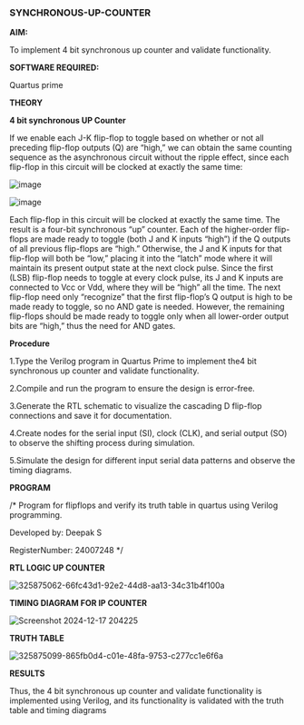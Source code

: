 ### SYNCHRONOUS-UP-COUNTER

**AIM:**

To implement 4 bit synchronous up counter and validate functionality.

**SOFTWARE REQUIRED:**

Quartus prime

**THEORY**

**4 bit synchronous UP Counter**

If we enable each J-K flip-flop to toggle based on whether or not all preceding flip-flop outputs (Q) are “high,” we can obtain the same counting sequence as the asynchronous circuit without the ripple effect, since each flip-flop in this circuit will be clocked at exactly the same time:

![image](https://github.com/naavaneetha/SYNCHRONOUS-UP-COUNTER/assets/154305477/d5db3fa0-e413-404c-b80e-b2f39d82e7e8)


![image](https://github.com/naavaneetha/SYNCHRONOUS-UP-COUNTER/assets/154305477/52cb61eb-d04b-442d-810c-31185a68410b)

Each flip-flop in this circuit will be clocked at exactly the same time.
The result is a four-bit synchronous “up” counter. Each of the higher-order flip-flops are made ready to toggle (both J and K inputs “high”) if the Q outputs of all previous flip-flops are “high.”
Otherwise, the J and K inputs for that flip-flop will both be “low,” placing it into the “latch” mode where it will maintain its present output state at the next clock pulse.
Since the first (LSB) flip-flop needs to toggle at every clock pulse, its J and K inputs are connected to Vcc or Vdd, where they will be “high” all the time.
The next flip-flop need only “recognize” that the first flip-flop’s Q output is high to be made ready to toggle, so no AND gate is needed.
However, the remaining flip-flops should be made ready to toggle only when all lower-order output bits are “high,” thus the need for AND gates.

**Procedure**

1.Type the Verilog program in Quartus Prime to implement the4 bit synchronous up counter and validate functionality.

2.Compile and run the program to ensure the design is error-free. 

3.Generate the RTL schematic to visualize the cascading D flip-flop  connections and save it for documentation. 

4.Create nodes for the serial input (SI), clock (CLK), and serial output (SO) to observe the shifting process during simulation.

5.Simulate the design for different input serial data patterns and observe the timing diagrams.


**PROGRAM**

/* Program for flipflops and verify its truth table in quartus using Verilog programming. 

Developed by: Deepak S

RegisterNumber: 24007248
*/

**RTL LOGIC UP COUNTER**

![325875062-66fc43d1-92e2-44d8-aa13-34c31b4f100a](https://github.com/user-attachments/assets/4df13221-282d-4dea-b40f-b0a19e81a001)


**TIMING DIAGRAM FOR IP COUNTER**

![Screenshot 2024-12-17 204225](https://github.com/user-attachments/assets/688b23fb-b2e0-4513-bec5-73d13d3f1a6a)


**TRUTH TABLE**

![325875099-865fb0d4-c01e-48fa-9753-c277cc1e6f6a](https://github.com/user-attachments/assets/c2b8e785-3cc9-4fca-bd20-911d71ebdc39)


**RESULTS**

Thus, the 4 bit synchronous up counter and validate functionality is implemented using Verilog, and its functionality is validated with the truth table and timing diagrams
